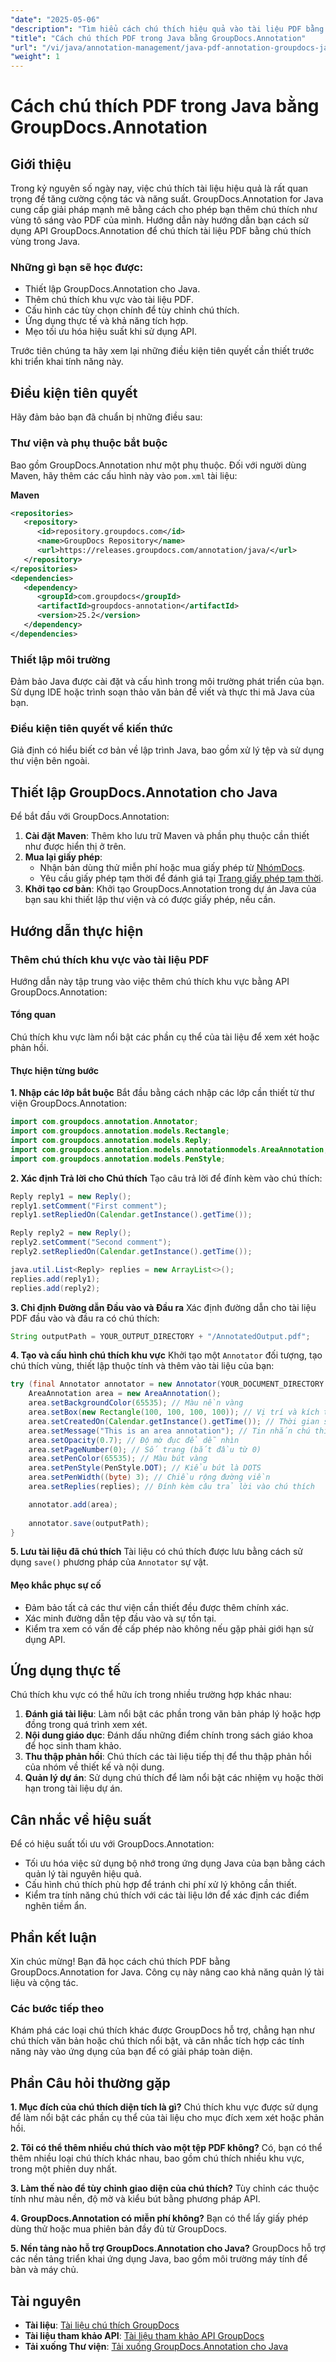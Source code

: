 ```yaml
---
"date": "2025-05-06"
"description": "Tìm hiểu cách chú thích hiệu quả vào tài liệu PDF bằng cách tô sáng vùng bằng API GroupDocs.Annotation mạnh mẽ dành cho Java, giúp tăng cường khả năng cộng tác và năng suất."
"title": "Cách chú thích PDF trong Java bằng GroupDocs.Annotation"
"url": "/vi/java/annotation-management/java-pdf-annotation-groupdocs-java/"
"weight": 1
---
```


# Cách chú thích PDF trong Java bằng GroupDocs.Annotation

## Giới thiệu

Trong kỷ nguyên số ngày nay, việc chú thích tài liệu hiệu quả là rất quan trọng để tăng cường cộng tác và năng suất. GroupDocs.Annotation for Java cung cấp giải pháp mạnh mẽ bằng cách cho phép bạn thêm chú thích như vùng tô sáng vào PDF của mình. Hướng dẫn này hướng dẫn bạn cách sử dụng API GroupDocs.Annotation để chú thích tài liệu PDF bằng chú thích vùng trong Java.

### Những gì bạn sẽ học được:
- Thiết lập GroupDocs.Annotation cho Java.
- Thêm chú thích khu vực vào tài liệu PDF.
- Cấu hình các tùy chọn chính để tùy chỉnh chú thích.
- Ứng dụng thực tế và khả năng tích hợp.
- Mẹo tối ưu hóa hiệu suất khi sử dụng API.

Trước tiên chúng ta hãy xem lại những điều kiện tiên quyết cần thiết trước khi triển khai tính năng này.

## Điều kiện tiên quyết

Hãy đảm bảo bạn đã chuẩn bị những điều sau:

### Thư viện và phụ thuộc bắt buộc
Bao gồm GroupDocs.Annotation như một phụ thuộc. Đối với người dùng Maven, hãy thêm các cấu hình này vào `pom.xml` tài liệu:

**Maven**
```xml
<repositories>
   <repository>
      <id>repository.groupdocs.com</id>
      <name>GroupDocs Repository</name>
      <url>https://releases.groupdocs.com/annotation/java/</url>
   </repository>
</repositories>
<dependencies>
   <dependency>
      <groupId>com.groupdocs</groupId>
      <artifactId>groupdocs-annotation</artifactId>
      <version>25.2</version>
   </dependency>
</dependencies>
```

### Thiết lập môi trường
Đảm bảo Java được cài đặt và cấu hình trong môi trường phát triển của bạn. Sử dụng IDE hoặc trình soạn thảo văn bản để viết và thực thi mã Java của bạn.

### Điều kiện tiên quyết về kiến thức
Giả định có hiểu biết cơ bản về lập trình Java, bao gồm xử lý tệp và sử dụng thư viện bên ngoài.

## Thiết lập GroupDocs.Annotation cho Java

Để bắt đầu với GroupDocs.Annotation:
1. **Cài đặt Maven**: Thêm kho lưu trữ Maven và phần phụ thuộc cần thiết như được hiển thị ở trên.
2. **Mua lại giấy phép**:
   - Nhận bản dùng thử miễn phí hoặc mua giấy phép từ [NhómDocs](https://purchase.groupdocs.com/buy).
   - Yêu cầu giấy phép tạm thời để đánh giá tại [Trang giấy phép tạm thời](https://purchase.groupdocs.com/temporary-license/).
3. **Khởi tạo cơ bản**: Khởi tạo GroupDocs.Annotation trong dự án Java của bạn sau khi thiết lập thư viện và có được giấy phép, nếu cần.

## Hướng dẫn thực hiện

### Thêm chú thích khu vực vào tài liệu PDF

Hướng dẫn này tập trung vào việc thêm chú thích khu vực bằng API GroupDocs.Annotation:

#### Tổng quan
Chú thích khu vực làm nổi bật các phần cụ thể của tài liệu để xem xét hoặc phản hồi.

#### Thực hiện từng bước
**1. Nhập các lớp bắt buộc**
Bắt đầu bằng cách nhập các lớp cần thiết từ thư viện GroupDocs.Annotation:
```java
import com.groupdocs.annotation.Annotator;
import com.groupdocs.annotation.models.Rectangle;
import com.groupdocs.annotation.models.Reply;
import com.groupdocs.annotation.models.annotationmodels.AreaAnnotation;
import com.groupdocs.annotation.models.PenStyle;
```
**2. Xác định Trả lời cho Chú thích**
Tạo câu trả lời để đính kèm vào chú thích:
```java
Reply reply1 = new Reply();
reply1.setComment("First comment");
reply1.setRepliedOn(Calendar.getInstance().getTime());

Reply reply2 = new Reply();
reply2.setComment("Second comment");
reply2.setRepliedOn(Calendar.getInstance().getTime());

java.util.List<Reply> replies = new ArrayList<>();
replies.add(reply1);
replies.add(reply2);
```
**3. Chỉ định Đường dẫn Đầu vào và Đầu ra**
Xác định đường dẫn cho tài liệu PDF đầu vào và đầu ra có chú thích:
```java
String outputPath = YOUR_OUTPUT_DIRECTORY + "/AnnotatedOutput.pdf";
```
**4. Tạo và cấu hình chú thích khu vực**
Khởi tạo một `Annotator` đối tượng, tạo chú thích vùng, thiết lập thuộc tính và thêm vào tài liệu của bạn:
```java
try (final Annotator annotator = new Annotator(YOUR_DOCUMENT_DIRECTORY + "/InputDocument.pdf")) {
    AreaAnnotation area = new AreaAnnotation();
    area.setBackgroundColor(65535); // Màu nền vàng
    area.setBox(new Rectangle(100, 100, 100, 100)); // Vị trí và kích thước
    area.setCreatedOn(Calendar.getInstance().getTime()); // Thời gian sáng tạo
    area.setMessage("This is an area annotation"); // Tin nhắn chú thích
    area.setOpacity(0.7); // Độ mờ đục để dễ nhìn
    area.setPageNumber(0); // Số trang (bắt đầu từ 0)
    area.setPenColor(65535); // Màu bút vàng
    area.setPenStyle(PenStyle.DOT); // Kiểu bút là DOTS
    area.setPenWidth((byte) 3); // Chiều rộng đường viền
    area.setReplies(replies); // Đính kèm câu trả lời vào chú thích

    annotator.add(area);
    
    annotator.save(outputPath);
}
```
**5. Lưu tài liệu đã chú thích**
Tài liệu có chú thích được lưu bằng cách sử dụng `save()` phương pháp của `Annotator` sự vật.

#### Mẹo khắc phục sự cố
- Đảm bảo tất cả các thư viện cần thiết đều được thêm chính xác.
- Xác minh đường dẫn tệp đầu vào và sự tồn tại.
- Kiểm tra xem có vấn đề cấp phép nào không nếu gặp phải giới hạn sử dụng API.

## Ứng dụng thực tế

Chú thích khu vực có thể hữu ích trong nhiều trường hợp khác nhau:
1. **Đánh giá tài liệu**: Làm nổi bật các phần trong văn bản pháp lý hoặc hợp đồng trong quá trình xem xét.
2. **Nội dung giáo dục**: Đánh dấu những điểm chính trong sách giáo khoa để học sinh tham khảo.
3. **Thu thập phản hồi**: Chú thích các tài liệu tiếp thị để thu thập phản hồi của nhóm về thiết kế và nội dung.
4. **Quản lý dự án**: Sử dụng chú thích để làm nổi bật các nhiệm vụ hoặc thời hạn trong tài liệu dự án.

## Cân nhắc về hiệu suất
Để có hiệu suất tối ưu với GroupDocs.Annotation:
- Tối ưu hóa việc sử dụng bộ nhớ trong ứng dụng Java của bạn bằng cách quản lý tài nguyên hiệu quả.
- Cấu hình chú thích phù hợp để tránh chi phí xử lý không cần thiết.
- Kiểm tra tính năng chú thích với các tài liệu lớn để xác định các điểm nghẽn tiềm ẩn.

## Phần kết luận

Xin chúc mừng! Bạn đã học cách chú thích PDF bằng GroupDocs.Annotation for Java. Công cụ này nâng cao khả năng quản lý tài liệu và cộng tác.

### Các bước tiếp theo
Khám phá các loại chú thích khác được GroupDocs hỗ trợ, chẳng hạn như chú thích văn bản hoặc chú thích nổi bật, và cân nhắc tích hợp các tính năng này vào ứng dụng của bạn để có giải pháp toàn diện.

## Phần Câu hỏi thường gặp
**1. Mục đích của chú thích diện tích là gì?**
Chú thích khu vực được sử dụng để làm nổi bật các phần cụ thể của tài liệu cho mục đích xem xét hoặc phản hồi.

**2. Tôi có thể thêm nhiều chú thích vào một tệp PDF không?**
Có, bạn có thể thêm nhiều loại chú thích khác nhau, bao gồm chú thích nhiều khu vực, trong một phiên duy nhất.

**3. Làm thế nào để tùy chỉnh giao diện của chú thích?**
Tùy chỉnh các thuộc tính như màu nền, độ mờ và kiểu bút bằng phương pháp API.

**4. GroupDocs.Annotation có miễn phí không?**
Bạn có thể lấy giấy phép dùng thử hoặc mua phiên bản đầy đủ từ GroupDocs.

**5. Nền tảng nào hỗ trợ GroupDocs.Annotation cho Java?**
GroupDocs hỗ trợ các nền tảng triển khai ứng dụng Java, bao gồm môi trường máy tính để bàn và máy chủ.

## Tài nguyên
- **Tài liệu**: [Tài liệu chú thích GroupDocs](https://docs.groupdocs.com/annotation/java/)
- **Tài liệu tham khảo API**: [Tài liệu tham khảo API GroupDocs](https://reference.groupdocs.com/annotation/java/)
- **Tải xuống Thư viện**: [Tải xuống GroupDocs.Annotation cho Java](https://downloads.groupdocs.com/annotation/java/)